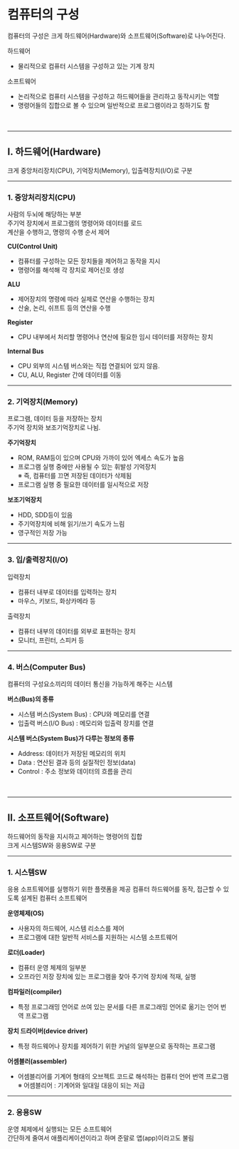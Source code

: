 # 컴퓨터의 구성

컴퓨터의 구성은 크게 하드웨어(Hardware)와 소프트웨어(Software)로 나누어진다.  

하드웨어
- 물리적으로 컴퓨터 시스템을 구성하고 있는 기계 장치  

소프트웨어
- 논리적으로 컴퓨터 시스템을 구성하고 하드웨어들을 관리하고 동작시키는 역할
- 명령어들의 집합으로 볼 수 있으며 일반적으로 프로그램이라고 칭하기도 함
<br><br><br>

---

## Ⅰ. 하드웨어(Hardware)
크게 중앙처리장치(CPU), 기억장치(Memory), 입출력장치(I/O)로 구분  

---

### 1. 중앙처리장치(CPU)

사람의 두뇌에 해당하는 부분  
주기억 장치에서 프로그램의 명령어와 데이터를 로드  
계산을 수행하고, 명령의 수행 순서 제어  

<b>CU(Control Unit)</b>
- 컴퓨터를 구성하는 모든 장치들을 제어하고 동작을 지시
- 명령어를 해석해 각 장치로 제어신호 생성  

<b>ALU</b>
- 제어장치의 명령에 따라 실제로 연산을 수행하는 장치
- 산술, 논리, 쉬프트 등의 연산을 수행  

<b>Register</b>
- CPU 내부에서 처리할 명령어나 연산에 필요한 임시 데이터를 저장하는 장치  

<b>Internal Bus</b>
- CPU 외부의 시스템 버스와는 직접 연결되어 있지 않음.
- CU, ALU, Register 간에 데이터를 이동

---

### 2. 기억장치(Memory)

프로그램, 데이터 등을 저장하는 장치  
주기억 장치와 보조기억장치로 나뉨.  

<b>주기억장치</b>
- ROM, RAM등이 있으며 CPU와 가까이 있어 엑세스 속도가 높음
- 프로그램 실행 중에만 사용될 수 있는 휘발성 기억장치  
※ 즉, 컴퓨터를 끄면 저장된 데이터가 삭제됨
- 프로그램 실행 중 필요한 데이터를 일시적으로 저장  

<b>보조기억장치</b>
- HDD, SDD등이 있음
- 주기억장치에 비해 읽기/쓰기 속도가 느림
- 영구적인 저장 가능

---

### 3. 입/출력장치(I/O)

입력장치
- 컴퓨터 내부로 데이터를 입력하는 장치
- 마우스, 키보드, 화상카메라 등  

출력장치
- 컴퓨터 내부의 데이터를 외부로 표현하는 장치
- 모니터, 프린터, 스피커 등

---

### 4. 버스(Computer Bus)

컴퓨터의 구성요소끼리의 데이터 통신을 가능하게 해주는 시스템  

<b>버스(Bus)의 종류</b>
- 시스템 버스(System Bus) : CPU와 메모리를 연결
- 입출력 버스(I/O Bus) : 메모리와 입출력 장치를 연결  

<b>시스템 버스(System Bus)가 다루는 정보의 종류</b>
- Address: 데이터가 저장된 메모리의 위치
- Data : 연산된 결과 등의 실질적인 정보(data)
- Control : 주소 정보와 데이터의 흐름을 관리
<br><br><br>

---

## Ⅱ. 소프트웨어(Software)
하드웨어의 동작을 지시하고 제어하는 명령어의 집합  
크게 시스템SW와 응용SW로 구분

---

### 1. 시스템SW
응용 소프트웨어를 실행하기 위한 플랫폼을 제공
컴퓨터 하드웨어를 동작, 접근할 수 있도록 설계된 컴퓨터 소프트웨어  

<b>운영체제(OS)</b>
- 사용자의 하드웨어, 시스템 리소스를 제어
- 프로그램에 대한 일반적 서비스를 지원하는 시스템 소프트웨어  

<b>로더(Loader)</b>
- 컴퓨터 운영 체제의 일부분
- 오프라인 저장 장치에 있는 프로그램을 찾아 주기억 장치에 적재, 실행  

<b>컴파일러(compiler)</b>
- 특정 프로그래밍 언어로 쓰여 있는 문서를 다른 프로그래밍 언어로 옮기는 언어 번역 프로그램

<b>장치 드라이버(device driver)</b>
- 특정 하드웨어나 장치를 제어하기 위한 커널의 일부분으로 동작하는 프로그램  

<b>어셈블러(assembler)</b>
- 어셈블리어를 기계어 형태의 오브젝트 코드로 해석하는 컴퓨터 언어 번역 프로그램  
※ 어셈블리어 : 기계어와 일대일 대응이 되는 저급 

---

### 2. 응용SW
운영 체제에서 실행되는 모든 소프트웨어  
간단하게 줄여서 애플리케이션이라고 하며 준말로 앱(app)이라고도 불림
